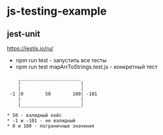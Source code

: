 # js-testing-example

## jest-unit

https://jestjs.io/ru/

- npm run test - запустить все тесты
- npm run test mapArrToStrings.test.js - конкретный тест

```validateValue
    _______________________
    |                      |
    |                      |
 -1 |0        50        100| -101
    |                      |
    |______________________|

* 50 - валидный кейс
* -1 и -101 - не валидный
* 0 и 100 - пограничные значения
```
